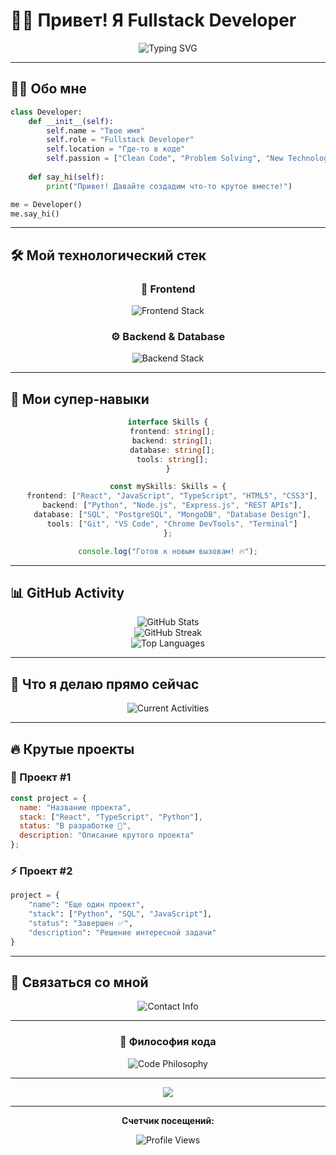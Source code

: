 # 👨‍💻 Привет! Я Fullstack Developer 

<div align="center">
  <img src="https://readme-typing-svg.herokuapp.com?font=Fira+Code&size=22&duration=3000&pause=1000&color=00D9FF&center=true&vCenter=true&width=500&lines=Fullstack+Developer+🚀;Python+%7C+JavaScript+%7C+React;Always+coding+something+cool;Let's+build+the+future+together!" alt="Typing SVG" />
</div>

---

## 🧙‍♂️ Обо мне

```python
class Developer:
    def __init__(self):
        self.name = "Твое имя"
        self.role = "Fullstack Developer"
        self.location = "Где-то в коде"
        self.passion = ["Clean Code", "Problem Solving", "New Technologies"]
        
    def say_hi(self):
        print("Привет! Давайте создадим что-то крутое вместе!")

me = Developer()
me.say_hi()
```

---

## 🛠️ Мой технологический стек

<div align="center">

### 🎨 Frontend
<img src="https://readme-typing-svg.herokuapp.com?font=Fira+Code&size=16&duration=2000&pause=500&color=61DAFB&center=true&vCenter=true&width=600&lines=React+⚛️+%7C+JavaScript+🟨+%7C+TypeScript+🔷;HTML5+🧡+%7C+CSS3+🔵+%7C+Responsive+Design+📱" alt="Frontend Stack" />

### ⚙️ Backend & Database
<img src="https://readme-typing-svg.herokuapp.com?font=Fira+Code&size=16&duration=2000&pause=500&color=3776AB&center=true&vCenter=true&width=600&lines=Python+🐍+%7C+Node.js+🟢+%7C+Express.js+⚡;SQL+🗄️+%7C+PostgreSQL+🐘+%7C+MongoDB+🍃" alt="Backend Stack" />

</div>

---

## 🚀 Мои супер-навыки

<div align="center">

```typescript
interface Skills {
  frontend: string[];
  backend: string[];
  database: string[];
  tools: string[];
}

const mySkills: Skills = {
  frontend: ["React", "JavaScript", "TypeScript", "HTML5", "CSS3"],
  backend: ["Python", "Node.js", "Express.js", "REST APIs"],
  database: ["SQL", "PostgreSQL", "MongoDB", "Database Design"],
  tools: ["Git", "VS Code", "Chrome DevTools", "Terminal"]
};

console.log("Готов к новым вызовам! 🔥");
```

</div>

---

## 📊 GitHub Activity

<div align="center">
  <img src="https://github-readme-stats-sigma-five.vercel.app/api?username=kompot112&show_icons=true&theme=tokyonight&hide_border=true&count_private=true&include_all_commits=true" alt="GitHub Stats">
</div>

<div align="center">
  <img src="https://github-readme-streak-stats.herokuapp.com?user=kompot112&theme=tokyonight&hide_border=true&fire=00D9FF&ring=00D9FF&currStreakLabel=00D9FF" alt="GitHub Streak">
</div>

<div align="center">
  <img src="https://github-readme-stats-sigma-five.vercel.app/api/top-langs/?username=kompot112&layout=compact&theme=tokyonight&hide_border=true&langs_count=8" alt="Top Languages">
</div>

---

## 🎯 Что я делаю прямо сейчас

<div align="center">
  <img src="https://readme-typing-svg.herokuapp.com?font=Fira+Code&size=18&duration=4000&pause=1000&color=FF6B6B&center=true&vCenter=true&width=700&lines=🔭+Разрабатываю+новый+проект+на+React;🌱+Изучаю+продвинутый+TypeScript;👯+Открыт+для+коллабораций;💬+Люблю+обсуждать+код+и+архитектуру!" alt="Current Activities" />
</div>

---

## 🔥 Крутые проекты

### 💫 Проект #1
```javascript
const project = {
  name: "Название проекта",
  stack: ["React", "TypeScript", "Python"],
  status: "В разработке 🚧",
  description: "Описание крутого проекта"
};
```

### ⚡ Проект #2
```python
project = {
    "name": "Еще один проект",
    "stack": ["Python", "SQL", "JavaScript"],
    "status": "Завершен ✅",
    "description": "Решение интересной задачи"
}
```

---

## 🤝 Связаться со мной

<div align="center">
  <img src="https://readme-typing-svg.herokuapp.com?font=Fira+Code&size=20&duration=3000&pause=1000&color=9146FF&center=true&vCenter=true&width=500&lines=📫+Telegram%3A+%40your_telegram;📧+Email%3A+your%40email.com;💼+LinkedIn%3A+your-profile;🌐+Portfolio%3A+your-site.com" alt="Contact Info" />
</div>

---

<div align="center">

### 💭 Философия кода

<img src="https://readme-typing-svg.herokuapp.com?font=Fira+Code&size=16&duration=5000&pause=2000&color=00D9FF&center=true&vCenter=true&width=600&lines=%22Код+должен+быть+чистым%2C+как+поэзия%22;%22Лучший+код+—+тот%2C+который+не+нужно+объяснять%22;%22Отладка+—+это+искусство+детектива%22" alt="Code Philosophy" />

</div>

---

<div align="center">
  <img src="https://capsule-render.vercel.app/api?type=waving&color=gradient&customColorList=6,11,20&height=100&section=footer&text=Thanks%20for%20visiting!&fontSize=16&fontColor=fff&animation=twinkling" />
</div>

---

<div align="center">
  
**Счетчик посещений:**
  
<img src="https://komarev.com/ghpvc/?username=kompot112&style=for-the-badge&color=brightgreen&label=PROFILE+VIEWS" alt="Profile Views">

</div>
